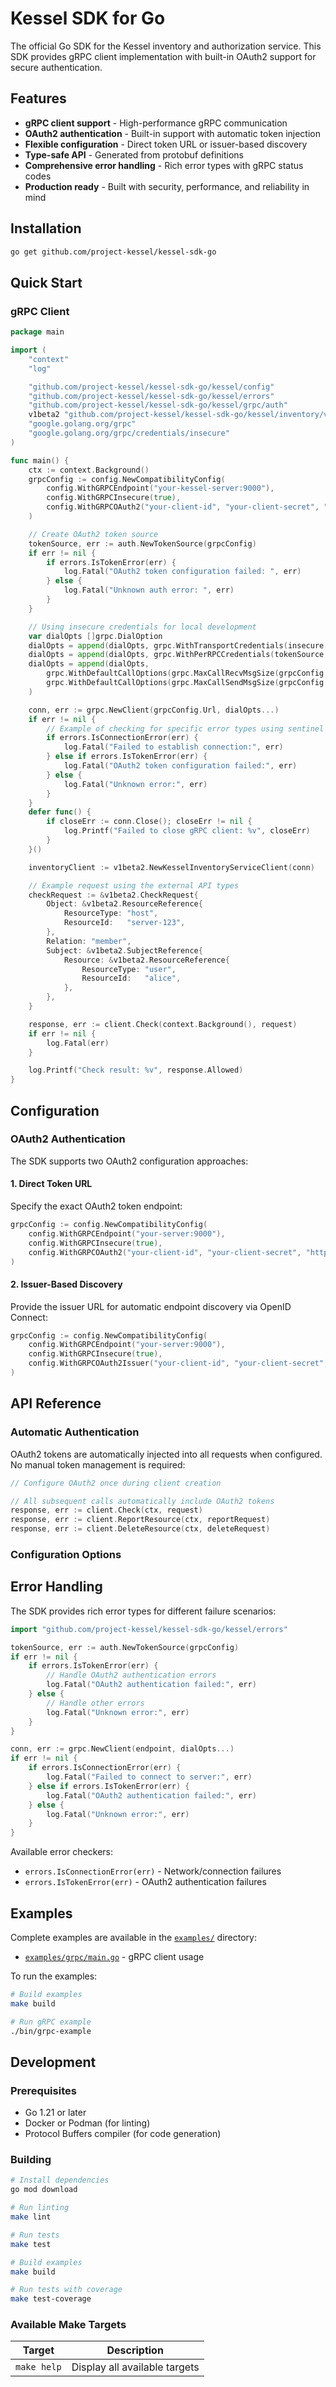 # Kessel SDK for Go

The official Go SDK for the Kessel inventory and authorization service. This SDK provides gRPC client implementation with built-in OAuth2 support for secure authentication.

## Features

- **gRPC client support** - High-performance gRPC communication
- **OAuth2 authentication** - Built-in support with automatic token injection
- **Flexible configuration** - Direct token URL or issuer-based discovery
- **Type-safe API** - Generated from protobuf definitions
- **Comprehensive error handling** - Rich error types with gRPC status codes
- **Production ready** - Built with security, performance, and reliability in mind

## Installation

```bash
go get github.com/project-kessel/kessel-sdk-go
```

## Quick Start

### gRPC Client

```go
package main

import (
    "context"
    "log"

    "github.com/project-kessel/kessel-sdk-go/kessel/config"
    "github.com/project-kessel/kessel-sdk-go/kessel/errors"
    "github.com/project-kessel/kessel-sdk-go/kessel/grpc/auth"
    v1beta2 "github.com/project-kessel/kessel-sdk-go/kessel/inventory/v1beta2"
    "google.golang.org/grpc"
    "google.golang.org/grpc/credentials/insecure"
)

func main() {
    ctx := context.Background()
    grpcConfig := config.NewCompatibilityConfig(
		config.WithGRPCEndpoint("your-kessel-server:9000"),
		config.WithGRPCInsecure(true),
		config.WithGRPCOAuth2("your-client-id", "your-client-secret", "https://your-auth-server/token"),
	)

    // Create OAuth2 token source
    tokenSource, err := auth.NewTokenSource(grpcConfig)
    if err != nil {
        if errors.IsTokenError(err) {
            log.Fatal("OAuth2 token configuration failed: ", err)
        } else {
            log.Fatal("Unknown auth error: ", err)
        }
    }

    // Using insecure credentials for local development
    var dialOpts []grpc.DialOption
    dialOpts = append(dialOpts, grpc.WithTransportCredentials(insecure.NewCredentials()))
    dialOpts = append(dialOpts, grpc.WithPerRPCCredentials(tokenSource.GetInsecureGRPCCredentials()))
    dialOpts = append(dialOpts,
        grpc.WithDefaultCallOptions(grpc.MaxCallRecvMsgSize(grpcConfig.MaxReceiveMessageSize)),
        grpc.WithDefaultCallOptions(grpc.MaxCallSendMsgSize(grpcConfig.MaxSendMessageSize)),
    )

    conn, err := grpc.NewClient(grpcConfig.Url, dialOpts...)
    if err != nil {
        // Example of checking for specific error types using sentinel errors
        if errors.IsConnectionError(err) {
            log.Fatal("Failed to establish connection:", err)
        } else if errors.IsTokenError(err) {
            log.Fatal("OAuth2 token configuration failed:", err)
        } else {
            log.Fatal("Unknown error:", err)
        }
    }
    defer func() {
        if closeErr := conn.Close(); closeErr != nil {
            log.Printf("Failed to close gRPC client: %v", closeErr)
        }
    }()

    inventoryClient := v1beta2.NewKesselInventoryServiceClient(conn)

    // Example request using the external API types
    checkRequest := &v1beta2.CheckRequest{
        Object: &v1beta2.ResourceReference{
            ResourceType: "host",
            ResourceId:   "server-123",
        },
        Relation: "member",
        Subject: &v1beta2.SubjectReference{
            Resource: &v1beta2.ResourceReference{
                ResourceType: "user",
                ResourceId:   "alice",
            },
        },
    }

    response, err := client.Check(context.Background(), request)
    if err != nil {
        log.Fatal(err)
    }

    log.Printf("Check result: %v", response.Allowed)
}
```

## Configuration

### OAuth2 Authentication

The SDK supports two OAuth2 configuration approaches:

#### 1. Direct Token URL

Specify the exact OAuth2 token endpoint:

```go
grpcConfig := config.NewCompatibilityConfig(
    config.WithGRPCEndpoint("your-server:9000"),
    config.WithGRPCInsecure(true),
    config.WithGRPCOAuth2("your-client-id", "your-client-secret", "https://keycloak.example.com/realms/your-realm/protocol/openid-connect/token"),
)
```

#### 2. Issuer-Based Discovery

Provide the issuer URL for automatic endpoint discovery via OpenID Connect:

```go
grpcConfig := config.NewCompatibilityConfig(
    config.WithGRPCEndpoint("your-server:9000"),
    config.WithGRPCInsecure(true),
    config.WithGRPCOAuth2Issuer("your-client-id", "your-client-secret", "http://localhost:8085/realms/redhat-external"),
)
```

## API Reference

### Automatic Authentication

OAuth2 tokens are automatically injected into all requests when configured. No manual token management is required:

```go
// Configure OAuth2 once during client creation

// All subsequent calls automatically include OAuth2 tokens
response, err := client.Check(ctx, request)
response, err := client.ReportResource(ctx, reportRequest)
response, err := client.DeleteResource(ctx, deleteRequest)
```

### Configuration Options

## Error Handling

The SDK provides rich error types for different failure scenarios:

```go
import "github.com/project-kessel/kessel-sdk-go/kessel/errors"

tokenSource, err := auth.NewTokenSource(grpcConfig)
if err != nil {
    if errors.IsTokenError(err) {
        // Handle OAuth2 authentication errors
        log.Fatal("OAuth2 authentication failed:", err)
    } else {
        // Handle other errors
        log.Fatal("Unknown error:", err)
    }
}

conn, err := grpc.NewClient(endpoint, dialOpts...)
if err != nil {
    if errors.IsConnectionError(err) {
        log.Fatal("Failed to connect to server:", err)
    } else if errors.IsTokenError(err) {
        log.Fatal("OAuth2 authentication failed:", err)
    } else {
        log.Fatal("Unknown error:", err)
    }
}
```

Available error checkers:
- `errors.IsConnectionError(err)` - Network/connection failures
- `errors.IsTokenError(err)` - OAuth2 authentication failures

## Examples

Complete examples are available in the [`examples/`](./examples/) directory:

- [`examples/grpc/main.go`](./examples/grpc/main.go) - gRPC client usage

To run the examples:

```bash
# Build examples
make build

# Run gRPC example
./bin/grpc-example
```

## Development

### Prerequisites

- Go 1.21 or later
- Docker or Podman (for linting)
- Protocol Buffers compiler (for code generation)

### Building

```bash
# Install dependencies
go mod download

# Run linting
make lint

# Run tests
make test

# Build examples
make build

# Run tests with coverage
make test-coverage
```

### Available Make Targets

| Target | Description |
|--------|-------------|
| `make help` | Display all available targets |
